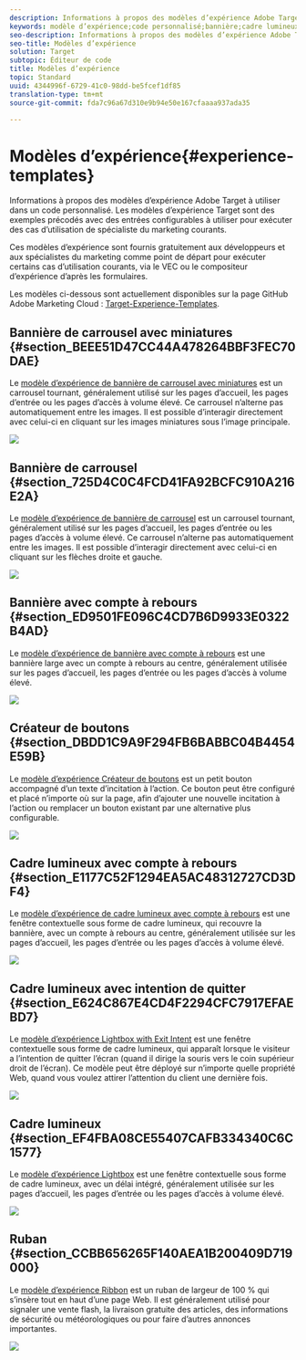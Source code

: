 ```yaml
---
description: Informations à propos des modèles d’expérience Adobe Target à utiliser dans un code personnalisé. Les modèles d’expérience Target sont des exemples précodés avec des entrées configurables à utiliser pour exécuter des cas d’utilisation de spécialiste du marketing courants.
keywords: modèle d’expérience;code personnalisé;bannière;cadre lumineux;carrousel;décompte;ruban;boutons
seo-description: Informations à propos des modèles d’expérience Adobe Target à utiliser dans un code personnalisé. Les modèles d’expérience Target sont des exemples précodés avec des entrées configurables à utiliser pour exécuter des cas d’utilisation de spécialiste du marketing courants.
seo-title: Modèles d’expérience
solution: Target
subtopic: Éditeur de code
title: Modèles d’expérience
topic: Standard
uuid: 4344996f-6729-41c0-98dd-be5fcef1df85
translation-type: tm+mt
source-git-commit: fda7c96a67d310e9b94e50e167cfaaaa937ada35

---
```



# Modèles d’expérience{#experience-templates}

Informations à propos des modèles d’expérience Adobe Target à utiliser dans un code personnalisé. Les modèles d’expérience Target sont des exemples précodés avec des entrées configurables à utiliser pour exécuter des cas d’utilisation de spécialiste du marketing courants.

Ces modèles d’expérience sont fournis gratuitement aux développeurs et aux spécialistes du marketing comme point de départ pour exécuter certains cas d’utilisation courants, via le VEC ou le compositeur d’expérience d’après les formulaires.

Les modèles ci-dessous sont actuellement disponibles sur la page GitHub Adobe Marketing Cloud : [Target-Experience-Templates](https://github.com/Adobe-Marketing-Cloud/target-experience-templates).

## Bannière de carrousel avec miniatures {#section_BEEE51D47CC44A478264BBF3FEC70DAE}

Le [modèle d’expérience de bannière de carrousel avec miniatures](https://github.com/Adobe-Marketing-Cloud/target-experience-templates/tree/master/banner-carousel-thumbnails) est un carrousel tournant, généralement utilisé sur les pages d’accueil, les pages d’entrée ou les pages d’accès à volume élevé. Ce carrousel n’alterne pas automatiquement entre les images. Il est possible d’interagir directement avec celui-ci en cliquant sur les images miniatures sous l’image principale.

![](assets/exp-template-banner-carousel-thumbnails.png)

## Bannière de carrousel  {#section_725D4C0C4FCD41FA92BCFC910A216E2A}

Le [modèle d’expérience de bannière de carrousel](https://github.com/Adobe-Marketing-Cloud/target-experience-templates/tree/master/banner-carousel) est un carrousel tournant, généralement utilisé sur les pages d’accueil, les pages d’entrée ou les pages d’accès à volume élevé. Ce carrousel n’alterne pas automatiquement entre les images. Il est possible d’interagir directement avec celui-ci en cliquant sur les flèches droite et gauche.

![](assets/exp-template-banner-carousel.png)

## Bannière avec compte à rebours  {#section_ED9501FE096C4CD7B6D9933E0322B4AD}

Le [modèle d’expérience de bannière avec compte à rebours](https://github.com/Adobe-Marketing-Cloud/target-experience-templates/tree/master/banner-countdown) est une bannière large avec un compte à rebours au centre, généralement utilisée sur les pages d’accueil, les pages d’entrée ou les pages d’accès à volume élevé.

![](assets/exp-template-banner-countdown.png)

## Créateur de boutons {#section_DBDD1C9A9F294FB6BABBC04B4454E59B}

Le [modèle d’expérience Créateur de boutons](https://github.com/Adobe-Marketing-Cloud/target-experience-templates/tree/master/button) est un petit bouton accompagné d’un texte d’incitation à l’action. Ce bouton peut être configuré et placé n’importe où sur la page, afin d’ajouter une nouvelle incitation à l’action ou remplacer un bouton existant par une alternative plus configurable.

![](assets/exp-template-button-builder.png)

## Cadre lumineux avec compte à rebours  {#section_E1177C52F1294EA5AC48312727CD3DF4}

Le [modèle d’expérience de cadre lumineux avec compte à rebours](https://github.com/Adobe-Marketing-Cloud/target-experience-templates/tree/master/lightbox-countdown) est une fenêtre contextuelle sous forme de cadre lumineux, qui recouvre la bannière, avec un compte à rebours au centre, généralement utilisée sur les pages d’accueil, les pages d’entrée ou les pages d’accès à volume élevé.

![](assets/exp-template-lightbox-countdown.png)

## Cadre lumineux avec intention de quitter {#section_E624C867E4CD4F2294CFC7917EFAEBD7}

Le [modèle d’expérience Lightbox with Exit Intent](https://github.com/Adobe-Marketing-Cloud/target-experience-templates/tree/master/lightbox-exit-intent) est une fenêtre contextuelle sous forme de cadre lumineux, qui apparaît lorsque le visiteur a l’intention de quitter l’écran (quand il dirige la souris vers le coin supérieur droit de l’écran). Ce modèle peut être déployé sur n’importe quelle propriété Web, quand vous voulez attirer l’attention du client une dernière fois.

![](assets/exp-template-lightbox-exit.png)

## Cadre lumineux {#section_EF4FBA08CE55407CAFB334340C6C1577}

Le [modèle d’expérience Lightbox](https://github.com/Adobe-Marketing-Cloud/target-experience-templates) est une fenêtre contextuelle sous forme de cadre lumineux, avec un délai intégré, généralement utilisée sur les pages d’accueil, les pages d’entrée ou les pages d’accès à volume élevé.

![](assets/exp-template-lightbox.png)

## Ruban {#section_CCBB656265F140AEA1B200409D719000}

Le [modèle d’expérience Ribbon](https://github.com/Adobe-Marketing-Cloud/target-experience-templates/tree/master/ribbon) est un ruban de largeur de 100 % qui s’insère tout en haut d’une page Web. Il est généralement utilisé pour signaler une vente flash, la livraison gratuite des articles, des informations de sécurité ou météorologiques ou pour faire d’autres annonces importantes.

![](assets/exp-template-ribbon.png)

